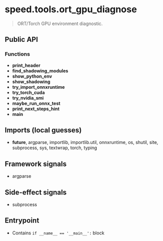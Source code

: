 # speed.tools.ort_gpu_diagnose

> ORT/Torch GPU environment diagnostic.

## Public API


### Functions
- **print_header**
- **find_shadowing_modules**
- **show_python_env**
- **show_shadowing**
- **try_import_onnxruntime**
- **try_torch_cuda**
- **try_nvidia_smi**
- **maybe_run_onnx_test**
- **print_next_steps_hint**
- **main**

## Imports (local guesses)
- __future__, argparse, importlib, importlib.util, onnxruntime, os, shutil, site, subprocess, sys, textwrap, torch, typing

## Framework signals
- argparse

## Side-effect signals
- subprocess

## Entrypoint
- Contains `if __name__ == '__main__':` block